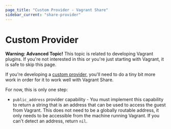 ```yaml
---
page_title: "Custom Provider - Vagrant Share"
sidebar_current: "share-provider"
---
```


# Custom Provider

<div class="alert alert-warn">
	<p>
		<strong>Warning: Advanced Topic!</strong> This topic is related to
		developing Vagrant plugins. If you're not interested in this or
		you're just starting with Vagrant, it is safe to skip this page.
	</p>
</div>

If you're developing a [custom provider](/v2/plugins/providers.html), you'll
need to do a tiny bit more work in order for it to work well with Vagrant
Share.

For now, this is only one step:

  * `public_address` provider capability - You must implement this capability
	to return a string that is an address that can be used to access the
	guest from Vagrant. This does not need to be a globally routable address,
	it only needs to be accessible from the machine running Vagrant. If you
	can't detect an address, return `nil`.
